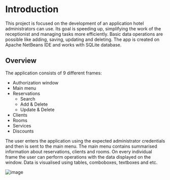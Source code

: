 # Introduction

This project is focused on the development of an application hotel administrators can use.
Its goal is speeding up, simplifying the work of the receptionist and managing tasks more efficiently.
Basic data operations are possible like adding, saving, updating and deleting.
The app is created on Apache NetBeans IDE and works with SQLite database.

## Overview

The application consists of 9 different frames:
* Authorization window
* Main menu
* Reservations
  * Search
  * Add & Delete
  * Update & Delete
* Clients
* Rooms
* Services
* Discounts

The user enters the application using the expected administrator credentials and then is sent to the main menu.
The main menu contains summarised information about reservations, clients and rooms.
On every individual frame the user can perform operations with the data displayed on the window.
Data is visualised using tables, comboboxes, textboxes and etc.


![image](https://user-images.githubusercontent.com/80641156/111193299-b282d380-85c2-11eb-8c45-9282b9c285ac.png)
